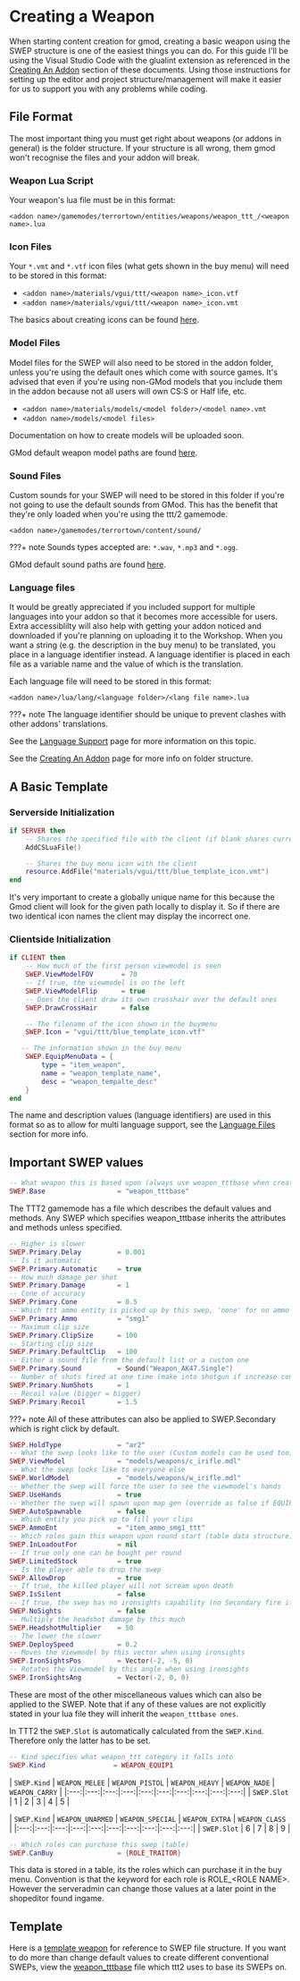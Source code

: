 # Creating a Weapon

When starting content creation for gmod, creating a basic weapon using the SWEP structure is one of the easiest things you can do. For this guide I'll be using the Visual Studio Code with the glualint extension as referenced in the [Creating An Addon](/developers/basics/creating-an-addon.md) section of these documents. Using those instructions for setting up the editor and project structure/management will make it easier for us to support you with any problems while coding.

## File Format

The most important thing you must get right about weapons (or addons in general) is the folder structure. If your structure is all wrong, them gmod won't recognise the files and your addon will break.

### Weapon Lua Script

Your weapon's lua file must be in this format:

`<addon name>/gamemodes/terrortown/entities/weapons/weapon_ttt_/<weapon name>.lua`

### Icon Files

Your `*.vmt` and `*.vtf` icon files (what gets shown in the buy menu) will need to be stored in this format:

* `<addon name>/materials/vgui/ttt/<weapon name>_icon.vtf`
* `<addon name>/materials/vgui/ttt/<weapon name>_icon.vmt`

The basics about creating icons can be found [here](/developers/content-creation/icon-and-design-guideline/).

### Model Files

Model files for the SWEP will also need to be stored in the addon folder, unless you're using the default ones which come with source games. It's advised that even if you're using non-GMod models that you include them in the addon because not all users will own CS:S or Half life, etc.

* `<addon name>/materials/models/<model folder>/<model name>.vmt`
* `<addon name>/models/<model files>`

Documentation on how to create models will be uploaded soon.

GMod default weapon model paths are found [here](https://wiki.facepunch.com/gmod/Common_Weapon_Models).

### Sound Files

Custom sounds for your SWEP will need to be stored in this folder if you're not going to use the default sounds from GMod. This has the benefit that they're only loaded when you're using the ttt/2 gamemode.

`<addon name>/gamemodes/terrortown/content/sound/`

???+ note
    Sounds types accepted are: `*.wav`, `*.mp3` and `*.ogg`.

GMod default sound paths are found [here](https://wiki.facepunch.com/gmod/Common_Sounds).

### Language files

It would be greatly appreciated if you included support for multiple languages into your addon so that it becomes more accessible for users. Extra accessiblilty will also help with getting your addon noticed and downloaded if you're planning on uploading it to the Workshop. When you want a string (e.g. the description in the buy menu) to be translated, you place in a language identifier instead. A language identifier is placed in each file as a variable name and the value of which is the translation.

Each language file will need to be stored in this format:

`<addon name>/lua/lang/<language folder>/<lang file name>.lua`

???+ note
    The language identifier should be unique to prevent clashes with other addons' translations.

See the [Language Support](/developers/content-creation/language-support/) page for more information on this topic.

See the [Creating An Addon](/developers/basics/creating-an-addon.md/#project-structure) page for more info on folder structure.

## A Basic Template

### Serverside Initialization

```lua
if SERVER then
    -- Shares the specified file with the client (if blank shares current file)
    AddCSLuaFile()

    -- Shares the buy menu icon with the client
    resource.AddFile("materials/vgui/ttt/blue_template_icon.vmt")
end
```

It's very important to create a globally unique name for this because the Gmod client will look for the given path locally to display it. So if there are two identical icon names the client may display the incorrect one.

### Clientside Initialization

```lua
if CLIENT then
    -- How much of the first person viewmodel is seen
    SWEP.ViewModelFOV       = 70
    -- If true, the viewmodel is on the left
    SWEP.ViewModelFlip      = true
    -- Does the client draw its own crosshair over the default ones
    SWEP.DrawCrossHair      = false

    -- The filename of the icon shown in the buymenu
    SWEP.Icon = "vgui/ttt/blue_template_icon.vtf"

   -- The information shown in the buy menu
    SWEP.EquipMenuData = {
        type = "item_weapon",
        name = "weapon_template_name",
        desc = "weapon_tempalte_desc"
    }
end
```

The name and description values (language identifiers) are used in this format so as to allow for multi language support, see the [Language Files](#language-files) section for more info.

## Important SWEP values

```lua
-- What weapon this is based upon (always use weapon_tttbase when creating a ttt/2 weapon)
SWEP.Base                  = "weapon_tttbase"
```

The TTT2 gamemode has a file which describes the default values and methods. Any SWEP which specifies weapon_tttbase inherits the attributes and methods unless specified.

```lua
-- Higher is slower
SWEP.Primary.Delay         = 0.001
-- Is it automatic
SWEP.Primary.Automatic     = true
-- How much damage per shot
SWEP.Primary.Damage        = 1
-- Cone of accuracy
SWEP.Primary.Cone          = 0.5
-- Which ttt ammo entity is picked up by this swep, 'none' for no ammo type
SWEP.Primary.Ammo          = "smg1"
-- Maximum clip size
SWEP.Primary.ClipSize      = 100
-- Starting clip size
SWEP.Primary.DefaultClip   = 100
-- Either a sound file from the default list or a custom one
SWEP.Primary.Sound         = Sound("Weapon_AK47.Single")
-- Number of shots fired at one time (make into shotgun if increase conde val)
SWEP.Primary.NumShots      = 1
-- Recoil value (bigger = bigger)
SWEP.Primary.Recoil        = 1.5
```

???+ note
    All of these attributes can also be applied to SWEP.Secondary which is right click by default.

```lua
SWEP.HoldType              = "ar2"
-- What the swep looks like to the user (Custom models can be used too)
SWEP.ViewModel             = "models/weapons/c_irifle.mdl"
-- What the swep looks like to everyone else
SWEP.WorldModel            = "models/weapons/w_irifle.mdl"
-- Whether the swep will force the user to see the viewmodel's hands
SWEP.UseHands              = true
-- Whether the swep will spawn upon map gen (override as false if EQUIP1/2)
SWEP.AutoSpawnable         = false
-- Which entity you pick up to fill your clips
SWEP.AmmoEnt               = "item_ammo_smg1_ttt"
-- Which roles gain this weapon upon round start (table data structure)
SWEP.InLoadoutFor          = nil
-- If true only one can be bought per round
SWEP.LimitedStock          = true
-- Is the player able to drop the swep
SWEP.AllowDrop             = true
-- If true, the killed player will not scream upon death
SWEP.IsSilent              = false
-- If true, the swep has no ironsights capability (no Secondary fire if ironsights?)
SWEP.NoSights              = false
-- Multiply the headshot damage by this much
SWEP.HeadshotMultiplier    = 50
-- The lower the slower
SWEP.DeploySpeed           = 0.2
-- Moves the Viewmodel by this vector when using ironsights
SWEP.IronSightsPos         = Vector(-2, -5, 0)
-- Rotates the Viewmodel by this angle when using ironsights
SWEP.IronSightsAng         = Vector(-2, 0, 0)
```

These are most of the other miscellaneous values which can also be applied to the SWEP. Note that if any of these values are not explicitly stated in your lua file they will inherit the `weapon_tttbase ones`.

In TTT2 the `SWEP.Slot` is automatically calculated from the `SWEP.Kind`. Therefore only the latter has to be set.

```lua
-- Kind specifies what weapon_ttt category it falls into
SWEP.Kind                 = WEAPON_EQUIP1
```

| `SWEP.Kind` | `WEAPON_MELEE` | `WEAPON_PISTOL` | `WEAPON_HEAVY` | `WEAPON_NADE` | `WEAPON_CARRY` |
|:---:|:---:|:---:|:---:|:---:|:---:|:---:|:---:|:---:|:---:|
| `SWEP.Slot` | 1 | 2 | 3 | 4 | 5 |

| `SWEP.Kind` | `WEAPON_UNARMED` | `WEAPON_SPECIAL` | `WEAPON_EXTRA` | `WEAPON_CLASS` |
|:---:|:---:|:---:|:---:|:---:|:---:|:---:|:---:|:---:|:---:|
| `SWEP.Slot` | 6 | 7 | 8 | 9 |

```lua
-- Which roles can purchase this swep (table)
SWEP.CanBuy                = {ROLE_TRAITOR}
```

This data is stored in a table, its the roles which can purchase it in the buy menu. Convention is that the keyword for each role is ROLE_<ROLE NAME\>. However the serveradmin can change those values at a later point in the shopeditor found ingame.

## Template

Here is a [template weapon](https://github.com/cafelargo/TemplateSWEP) for reference to SWEP file structure.
If you want to do more than change default values to create different conventional SWEPs, view the [weapon_tttbase](https://github.com/TTT-2/TTT2/blob/master/gamemodes/terrortown/entities/weapons/weapon_tttbase.lua) file which ttt2 uses to base its SWEPs on.
